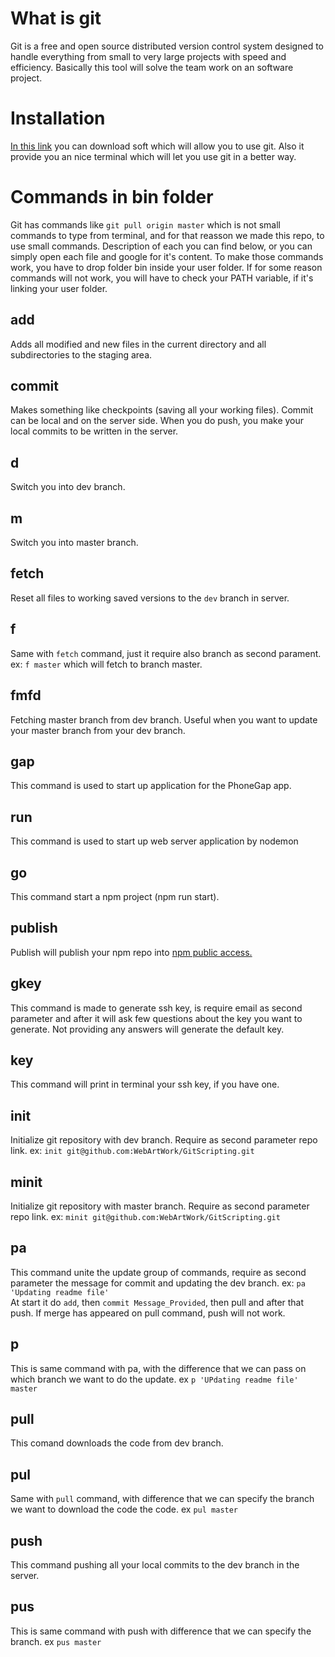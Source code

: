 # What is git
Git is a free and open source distributed version control system designed to handle everything from small to very large projects with speed and efficiency. Basically this tool will solve the team work on an software project.

# Installation
[In this link](https://git-scm.com) you can download soft which will allow you to use git. Also it provide you an nice terminal which will let you use git in a better way.

# Commands in bin folder
Git has commands like `git pull origin master` which is not small commands to type from terminal, and for that reasson we made this repo, to use small commands. Description of each you can find below, or you can simply open each file and google for it's content. To make those commands work, you have to drop folder bin inside your user folder. If for some reason commands will not work, you will have to check your PATH variable, if it's linking your user folder.

## add
Adds all modified and new files in the current directory and all subdirectories to the staging area.

## commit
Makes something like checkpoints (saving all your working files). Commit can be local and on the server side. When you do push, you make your local commits to be written in the server.

## d
Switch you into dev branch.
## m
Switch you into master branch.

## fetch
Reset all files to working saved versions to the `dev` branch in server.
## f
Same with `fetch` command, just it require also branch as second parament. ex: `f master` which will fetch to branch master.

## fmfd
Fetching master branch from dev branch. Useful when you want to update your master branch from your dev branch.

## gap
This command is used to start up application for the PhoneGap app.
## run
This command is used to start up web server application by nodemon
## go
This command start a npm project (npm run start).
## publish
Publish will publish your npm repo into [npm public access. ](https://www.npmjs.com)

## gkey
This command is made to generate ssh key, is require email as second parameter and after it will ask few questions about the key you want to generate. Not providing any answers will generate the default key.
## key
This command will print in terminal your ssh key, if you have one.

## init
Initialize git repository with dev branch. Require as second parameter repo link. ex: `init git@github.com:WebArtWork/GitScripting.git`
## minit
Initialize git repository with master branch. Require as second parameter repo link. ex: `minit git@github.com:WebArtWork/GitScripting.git`

## pa
This command unite the update group of commands, require as second parameter the message for commit and updating the dev branch. ex: `pa 'Updating readme file'`<br>
At start it do `add`, then `commit Message_Provided`, then pull and after that push. If merge has appeared on pull command, push will not work.
## p
This is same command with pa, with the difference that we can pass on which branch we want to do the update. ex `p 'UPdating readme file' master`

## pull
This comand downloads the code from dev branch.
## pul
Same with `pull` command, with difference that we can specify the branch we want to download the code the code. ex `pul master`

## push
This command pushing all your local commits to the dev branch in the server.
## pus
This is same command with push with difference that we can specify the branch. ex `pus master`
